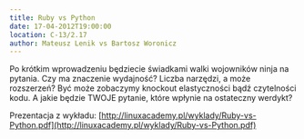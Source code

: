 ```yaml
---
title: Ruby vs Python
date: 17-04-2012T19:00:00
location: C-13/2.17
author: Mateusz Lenik vs Bartosz Woronicz
---
```

Po krótkim wprowadzeniu będziecie świadkami walki wojowników ninja na pytania.
Czy ma znaczenie wydajność? Liczba narzędzi, a może rozszerzeń?
Być może zobaczymy knockout elastyczności bądź czytelności kodu.
A jakie będzie TWOJE pytanie, które wpłynie na ostateczny werdykt? 

Prezentacja z wykładu: [http://linuxacademy.pl/wyklady/Ruby-vs-Python.pdf](http://linuxacademy.pl/wyklady/Ruby-vs-Python.pdf)
